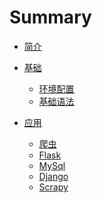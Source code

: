 # Summary

* [简介](README.md)

* [基础]()
    * [环境配置](./BASE/Environment.md)
    * [基础语法](./BASE/Basic.md)

* [应用]()
    * [爬虫](./应用/Spider.md)
    * [Flask](./应用/Flask.md)
    * [MySql](./应用/PyMySql.md)
    * [Django](./应用/Django.md)
    * [Scrapy](./应用/Scrapy.md)


